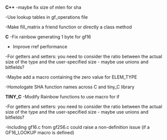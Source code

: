 **C++**
-maybe fix size of mlen for sha

-Use lookup tables in gf_operations file

-Make fill_matrix a friend function or directly a class method

**C**
-Fix rainbow generating 1 byte for gf16

- Improve rref performance

-For getters and setters: you need to consider the ratio between the actual size of the type and the user-specified size
    - maybe use unions and bitfields?

-Maybe add a macro containing the zero value for ELEM_TYPE

-Homologate SHA function names across C and tiny_C library

**TINY_C**
-Modify Rainbow functions to use macro for if

-For getters and setters: you need to consider the ratio between the actual size of the type and the user-specified size
    - maybe use unions and bitfields?

-Including gf16.c from gf256.c could raise a non-definition issue (if a GF16_LOOKUP macro is defined)